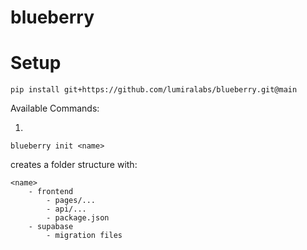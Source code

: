 # blueberry

# Setup
```
pip install git+https://github.com/lumiralabs/blueberry.git@main
```

Available Commands:

1. 
```
blueberry init <name>
```

creates a folder structure with:
```
<name>
    - frontend
        - pages/...
        - api/...
        - package.json
    - supabase
        - migration files
```



    